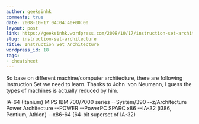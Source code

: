 ```yaml
---
author: geeksinhk
comments: true
date: 2008-10-17 04:04:40+00:00
layout: post
link: https://geeksinhk.wordpress.com/2008/10/17/instruction-set-architecture/
slug: instruction-set-architecture
title: Instruction Set Architecture
wordpress_id: 18
tags:
- cheatsheet
---
```


So base on different machine/computer architecture, there are following Instruction Set we need to learn. Thanks to John  von Neumann, I guess the types of machines is actually reduced by him.

IA-64 (Itanium)
MIPS
IBM 700/7000 series
--System/390
--z/Architecture
Power Architecture
--POWER
--PowerPC
SPARC
x86
--IA-32 (i386, Pentium, Athlon)
--x86-64 (64-bit superset of IA-32)
